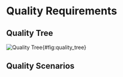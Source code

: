# Quality Requirements

## Quality Tree

![Quality Tree](generated/quality_tree.png){#fig:quality_tree}

## Quality Scenarios

